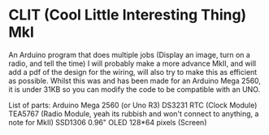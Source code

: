 # CLIT (Cool Little Interesting Thing) MkI
 An Arduino program that does multiple jobs (Display an image, turn on a radio, and tell the time) I will probably make a more advance MkII, and will add a pdf of the design for the wiring, will also try to make this as efficient as possible.
 Whilst this was and has been made for an Arduino Mega 2560, it is under 31KB so you can modify the code to be compatible with an UNO.

 List of parts:
    Arduino Mega 2560 (or Uno R3)
    DS3231 RTC (Clock Module)
    TEA5767 (Radio Module, yeah its rubbish and won't connect to anything, a note for MkII)
    SSD1306 0.96" OLED 128*64 pixels (Screen)
